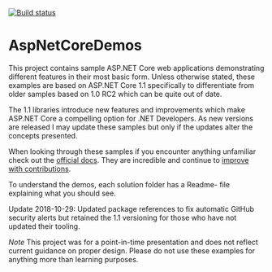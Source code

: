[![Build status](https://ci.appveyor.com/api/projects/status/4vlno2d6ppse6i26/branch/master?svg=true)](https://ci.appveyor.com/project/ErikNoren/aspnetcoredemos/branch/master)

# AspNetCoreDemos
This project contains sample ASP.NET Core web applications demonstrating different features in their most basic form.
Unless otherwise stated, these examples are based on ASP.NET Core 1.1 specifically to differentiate from older samples
based on 1.0 RC2 which can be quite out of date.

The 1.1 libraries introduce new features and improvements which make ASP.NET Core a compelling option for .NET Developers.
As new versions are released I may update these samples but only if the updates alter the concepts presented.

When looking through these samples if you encounter anything unfamiliar check out the [official docs](https://docs.microsoft.com/en-us/aspnet/core/).
They are incredible and continue to [improve with contributions](https://github.com/aspnet/Docs).

To understand the demos, each solution folder has a Readme- file explaining what you should see.

Update 2018-10-29: Updated package references to fix automatic GitHub security alerts but retained the 1.1 versioning for those who have not updated their tooling.

*Note* This project was for a point-in-time presentation and does not reflect current guidance on proper design. Please do not use these examples for anything more than learning purposes.